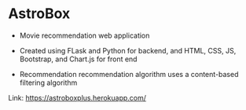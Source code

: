 # AstroBox

- Movie recommendation web application
- Created using FLask and Python for backend, and HTML, CSS, JS, Bootstrap, and Chart.js for front end

- Recommendation recommendation algorithm uses a content-based filtering algorithm

Link: https://astroboxplus.herokuapp.com/

